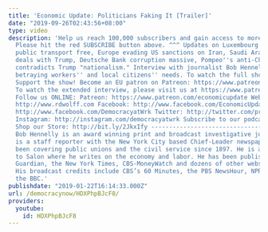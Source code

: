 ```yaml
---
title: 'Economic Update: Politicians Faking It [Trailer]'
date: "2019-09-26T02:43:56+08:00"
type: video
description: 'Help us reach 100,000 subscribers and gain access to more studio time!
  Please hit the red SUBSCRIBE button above. ^^^ Updates on Luxembourg making all
  public transport free, Europe evading US sanctions on Iran, Saudi Arabia sleaze
  deals with Trump, Deutsche Bank corruption massive, Pompeo''s anti-China strategy
  contradicts Trump "nationalism." Interview with journalist Bob Hennelly on politicians
  betraying workers'' and local citizens'' needs. To watch the full show: https://www.youtube.com/watch?v=b7CjpLWqmXE&t=863s
  Support the show! Become an EU patron on Patreon: https://www.patreon.com/economicupdate
  To watch the extended interview, please visit us at https://www.patreon.com/economicupdate
  Follow us ONLINE: Patreon: https://www.patreon.com/economicupdate Websites: http://www.democracyatwork.info/economicupdate
  http://www.rdwolff.com Facebook: http://www.facebook.com/EconomicUpdate http://www.facebook.com/RichardDWolff
  http://www.facebook.com/DemocracyatWrk Twitter: http://twitter.com/profwolff http://twitter.com/democracyatwrk
  Instagram: http://instagram.com/democracyatwrk Subscribe to our podcast: http://economicupdate.libsyn.com
  Shop our Store: http://bit.ly/2JkxIfy --------------------------------------------------------------------
  Bob Hennelly is an award winning print and broadcast investigative journalist. He
  is a staff reporter with the New York City based Chief-Leader newspaper which has
  been covering public unions and the civil service since 1897. He is a regular contributor
  to Salon where he writes on the economy and labor. He has been published in the
  Guardian, the New York Times, CBS-MoneyWatch and dozens of other websites and publications.
  His broadcast credits include CBS’s 60 Minutes, the PBS NewsHour, NPR, C-Span and
  the BBC.'
publishdate: "2019-01-22T16:14:33.000Z"
url: /democracynow/HDXPhpBJcF8/
providers:
  youtube:
    id: HDXPhpBJcF8
---
```


